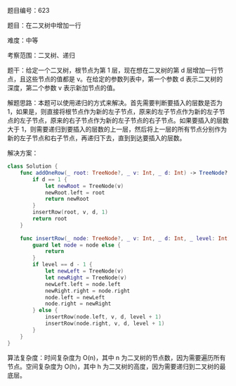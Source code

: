 题目编号：623

题目：在二叉树中增加一行

难度：中等

考察范围：二叉树、递归

题干：给定一个二叉树，根节点为第 1 层，现在想在二叉树的第 d 层增加一行节点，且这些节点的值都是 v。在给定的参数列表中，第一个参数 d 表示二叉树的深度，第二个参数 v 表示新加节点的值。

解题思路：本题可以使用递归的方式来解决。首先需要判断要插入的层数是否为 1，如果是，则直接将根节点作为新的左子节点，原来的左子节点作为新的左子节点的左子节点，原来的右子节点作为新的左子节点的右子节点。如果要插入的层数大于 1，则需要递归到要插入的层数的上一层，然后将上一层的所有节点分别作为新的左子节点和右子节点，再递归下去，直到到达要插入的层数。

解决方案：

```swift
class Solution {
    func addOneRow(_ root: TreeNode?, _ v: Int, _ d: Int) -> TreeNode? {
        if d == 1 {
            let newRoot = TreeNode(v)
            newRoot.left = root
            return newRoot
        }
        insertRow(root, v, d, 1)
        return root
    }
    
    func insertRow(_ node: TreeNode?, _ v: Int, _ d: Int, _ level: Int) {
        guard let node = node else {
            return
        }
        if level == d - 1 {
            let newLeft = TreeNode(v)
            let newRight = TreeNode(v)
            newLeft.left = node.left
            newRight.right = node.right
            node.left = newLeft
            node.right = newRight
        } else {
            insertRow(node.left, v, d, level + 1)
            insertRow(node.right, v, d, level + 1)
        }
    }
}
```

算法复杂度：时间复杂度为 O(n)，其中 n 为二叉树的节点数，因为需要遍历所有节点。空间复杂度为 O(h)，其中 h 为二叉树的高度，因为需要递归到二叉树的最底层。